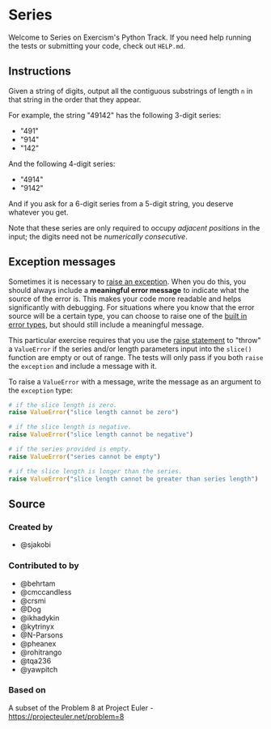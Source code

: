 # Series

Welcome to Series on Exercism's Python Track.
If you need help running the tests or submitting your code, check out `HELP.md`.

## Instructions

Given a string of digits, output all the contiguous substrings of length `n` in that string in the order that they
appear.

For example, the string "49142" has the following 3-digit series:

- "491"
- "914"
- "142"

And the following 4-digit series:

- "4914"
- "9142"

And if you ask for a 6-digit series from a 5-digit string, you deserve whatever you get.

Note that these series are only required to occupy _adjacent positions_ in the input;
the digits need not be _numerically consecutive_.

## Exception messages

Sometimes it is necessary to [raise an exception](https://docs.python.org/3/tutorial/errors.html#raising-exceptions).
When you do this, you should always include a **meaningful error message** to indicate what the source of the error is.
This makes your code more readable and helps significantly with debugging. For situations where you know that the error
source will be a certain type, you can choose to raise one of
the [built in error types](https://docs.python.org/3/library/exceptions.html#base-classes), but should still include a
meaningful message.

This particular exercise requires that you use
the [raise statement](https://docs.python.org/3/reference/simple_stmts.html#the-raise-statement) to "throw"
a `ValueError` if the series and/or length parameters input into the `slice()` function are empty or out of range. The
tests will only pass if you both `raise` the `exception` and include a message with it.

To raise a `ValueError` with a message, write the message as an argument to the `exception` type:

```python
# if the slice length is zero.
raise ValueError("slice length cannot be zero")

# if the slice length is negative.
raise ValueError("slice length cannot be negative")

# if the series provided is empty.
raise ValueError("series cannot be empty")

# if the slice length is longer than the series.
raise ValueError("slice length cannot be greater than series length")
```

## Source

### Created by

- @sjakobi

### Contributed to by

- @behrtam
- @cmccandless
- @crsmi
- @Dog
- @ikhadykin
- @kytrinyx
- @N-Parsons
- @pheanex
- @rohitrango
- @tqa236
- @yawpitch

### Based on

A subset of the Problem 8 at Project Euler - https://projecteuler.net/problem=8